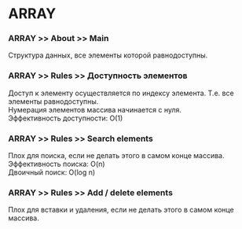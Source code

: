 # ARRAY

### ARRAY >> About >> Main
Структура данных, все элементы которой равнодоступны.

### ARRAY >> Rules >> Доступность элементов
Доступ к элементу осуществляется по индексу элемента. Т.е. все элементы равнодоступны.  
Нумерация элементов массива начинается с нуля.  
Эффективность доступности: O(1)

### ARRAY >> Rules >> Search elements
Плох для поиска, если не делать этого в самом конце массива.  
Эффективность поиска: O(n)  
Двоичный поиск: O(log n)

### ARRAY >> Rules >> Add / delete elements
Плох для вставки и удаления, если не делать этого в самом конце массива.